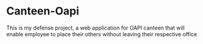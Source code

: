 # Canteen-Oapi
This is my defense project, a web application for OAPI canteen that will enable employee to place their others without leaving their respective office
